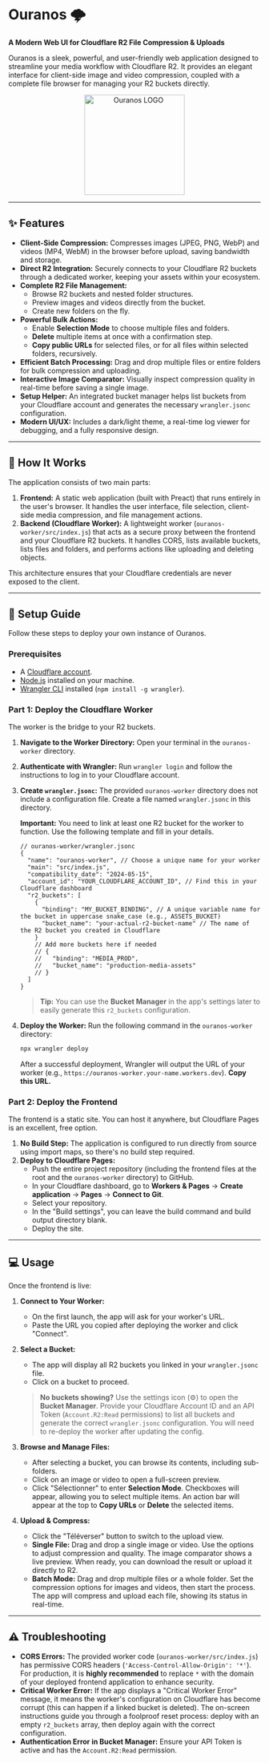 # Ouranos 🌩️

**A Modern Web UI for Cloudflare R2 File Compression & Uploads**

Ouranos is a sleek, powerful, and user-friendly web application designed to streamline your media workflow with Cloudflare R2. It provides an elegant interface for client-side image and video compression, coupled with a complete file browser for managing your R2 buckets directly.

<p align="center">
  <img src="https://pub-47a9495fddc34f71be81eaf74ad8daf7.r2.dev/ouranos-image2.webp" width="200" alt="Ouranos LOGO">
</p>

---

## ✨ Features

-   **Client-Side Compression:** Compresses images (JPEG, PNG, WebP) and videos (MP4, WebM) in the browser before upload, saving bandwidth and storage.
-   **Direct R2 Integration:** Securely connects to your Cloudflare R2 buckets through a dedicated worker, keeping your assets within your ecosystem.
-   **Complete R2 File Management:**
    -   Browse R2 buckets and nested folder structures.
    -   Preview images and videos directly from the bucket.
    -   Create new folders on the fly.
-   **Powerful Bulk Actions:**
    -   Enable **Selection Mode** to choose multiple files and folders.
    -   **Delete** multiple items at once with a confirmation step.
    -   **Copy public URLs** for selected files, or for all files within selected folders, recursively.
-   **Efficient Batch Processing:** Drag and drop multiple files or entire folders for bulk compression and uploading.
-   **Interactive Image Comparator:** Visually inspect compression quality in real-time before saving a single image.
-   **Setup Helper:** An integrated bucket manager helps list buckets from your Cloudflare account and generates the necessary `wrangler.jsonc` configuration.
-   **Modern UI/UX:** Includes a dark/light theme, a real-time log viewer for debugging, and a fully responsive design.

---

## 🚀 How It Works

The application consists of two main parts:

1.  **Frontend:** A static web application (built with Preact) that runs entirely in the user's browser. It handles the user interface, file selection, client-side media compression, and file management actions.
2.  **Backend (Cloudflare Worker):** A lightweight worker (`ouranos-worker/src/index.js`) that acts as a secure proxy between the frontend and your Cloudflare R2 buckets. It handles CORS, lists available buckets, lists files and folders, and performs actions like uploading and deleting objects.

This architecture ensures that your Cloudflare credentials are never exposed to the client.

---

## 🔧 Setup Guide

Follow these steps to deploy your own instance of Ouranos.

### Prerequisites

-   A [Cloudflare account](https://dash.cloudflare.com/sign-up).
-   [Node.js](https://nodejs.org/en/) installed on your machine.
-   [Wrangler CLI](https://developers.cloudflare.com/workers/wrangler/install-and-update/) installed (`npm install -g wrangler`).

### Part 1: Deploy the Cloudflare Worker

The worker is the bridge to your R2 buckets.

1.  **Navigate to the Worker Directory:**
    Open your terminal in the `ouranos-worker` directory.

2.  **Authenticate with Wrangler:**
    Run `wrangler login` and follow the instructions to log in to your Cloudflare account.

3.  **Create `wrangler.jsonc`:**
    The provided `ouranos-worker` directory does not include a configuration file. Create a file named `wrangler.jsonc` in this directory.

    **Important:** You need to link at least one R2 bucket for the worker to function. Use the following template and fill in your details.

    ```jsonc
    // ouranos-worker/wrangler.jsonc
    {
      "name": "ouranos-worker", // Choose a unique name for your worker
      "main": "src/index.js",
      "compatibility_date": "2024-05-15",
      "account_id": "YOUR_CLOUDFLARE_ACCOUNT_ID", // Find this in your Cloudflare dashboard
      "r2_buckets": [
        {
          "binding": "MY_BUCKET_BINDING", // A unique variable name for the bucket in uppercase snake_case (e.g., ASSETS_BUCKET)
          "bucket_name": "your-actual-r2-bucket-name" // The name of the R2 bucket you created in Cloudflare
        }
        // Add more buckets here if needed
        // {
        //   "binding": "MEDIA_PROD",
        //   "bucket_name": "production-media-assets"
        // }
      ]
    }
    ```
    > **Tip:** You can use the **Bucket Manager** in the app's settings later to easily generate this `r2_buckets` configuration.

4.  **Deploy the Worker:**
    Run the following command in the `ouranos-worker` directory:
    ```bash
    npx wrangler deploy
    ```
    After a successful deployment, Wrangler will output the URL of your worker (e.g., `https://ouranos-worker.your-name.workers.dev`). **Copy this URL.**

### Part 2: Deploy the Frontend

The frontend is a static site. You can host it anywhere, but Cloudflare Pages is an excellent, free option.

1.  **No Build Step:** The application is configured to run directly from source using import maps, so there's no build step required.
2.  **Deploy to Cloudflare Pages:**
    -   Push the entire project repository (including the frontend files at the root and the `ouranos-worker` directory) to GitHub.
    -   In your Cloudflare dashboard, go to **Workers & Pages** -> **Create application** -> **Pages** -> **Connect to Git**.
    -   Select your repository.
    -   In the "Build settings", you can leave the build command and build output directory blank.
    -   Deploy the site.

---

## 💻 Usage

Once the frontend is live:

1.  **Connect to Your Worker:**
    -   On the first launch, the app will ask for your worker's URL.
    -   Paste the URL you copied after deploying the worker and click "Connect".

2.  **Select a Bucket:**
    -   The app will display all R2 buckets you linked in your `wrangler.jsonc` file.
    -   Click on a bucket to proceed.
    > **No buckets showing?** Use the settings icon (⚙️) to open the **Bucket Manager**. Provide your Cloudflare Account ID and an API Token (`Account.R2:Read` permissions) to list all buckets and generate the correct `wrangler.jsonc` configuration. You will need to re-deploy the worker after updating the config.

3.  **Browse and Manage Files:**
    -   After selecting a bucket, you can browse its contents, including sub-folders.
    -   Click on an image or video to open a full-screen preview.
    -   Click "Sélectionner" to enter **Selection Mode**. Checkboxes will appear, allowing you to select multiple items. An action bar will appear at the top to **Copy URLs** or **Delete** the selected items.

4.  **Upload & Compress:**
    -   Click the "Téléverser" button to switch to the upload view.
    -   **Single File:** Drag and drop a single image or video. Use the options to adjust compression and quality. The image comparator shows a live preview. When ready, you can download the result or upload it directly to R2.
    -   **Batch Mode:** Drag and drop multiple files or a whole folder. Set the compression options for images and videos, then start the process. The app will compress and upload each file, showing its status in real-time.

---

## ⚠️ Troubleshooting

-   **CORS Errors:** The provided worker code (`ouranos-worker/src/index.js`) has permissive CORS headers (`'Access-Control-Allow-Origin': '*'`). For production, it is **highly recommended** to replace `*` with the domain of your deployed frontend application to enhance security.
-   **Critical Worker Error:** If the app displays a "Critical Worker Error" message, it means the worker's configuration on Cloudflare has become corrupt (this can happen if a linked bucket is deleted). The on-screen instructions guide you through a foolproof reset process: deploy with an empty `r2_buckets` array, then deploy again with the correct configuration.
-   **Authentication Error in Bucket Manager:** Ensure your API Token is active and has the `Account.R2:Read` permission.

